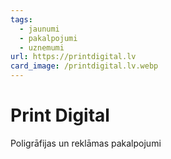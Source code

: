 ```yaml
---
tags:
  - jaunumi
  - pakalpojumi
  - uznemumi
url: https://printdigital.lv
card_image: /printdigital.lv.webp
---
```


# Print Digital

Poligrāfijas un reklāmas pakalpojumi
